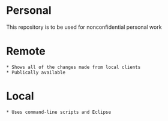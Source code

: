 Personal
========

This repository is to be used for nonconfidential personal work

# Remote
	* Shows all of the changes made from local clients
	* Publically available

# Local

	* Uses command-line scripts and Eclipse

